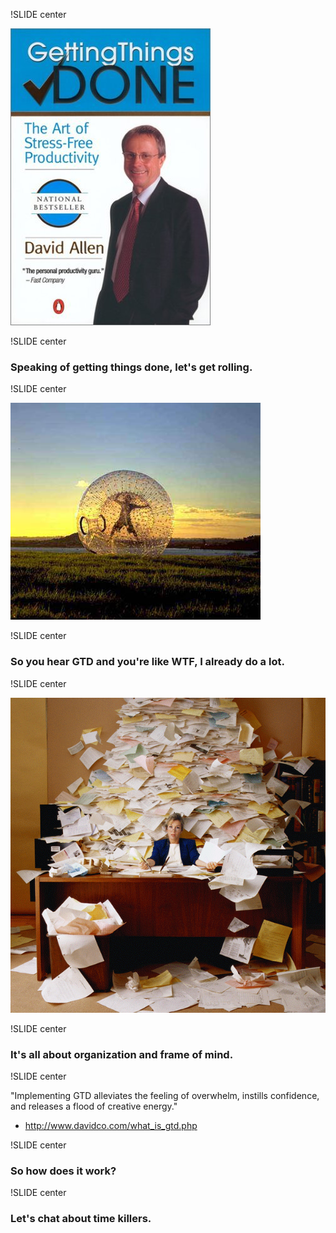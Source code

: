 !SLIDE center

![GTD Book](gtd-book.jpg)

!SLIDE center

### Speaking of getting things done, let's get rolling. ###

!SLIDE center

![Zorbing](zorbing.jpg)

!SLIDE center

### So you hear GTD and you're like WTF, I already do a lot. ###

!SLIDE center

![Paperwork](paperwork.gif)

!SLIDE center

### It's all about organization and frame of mind. ###

!SLIDE center

"Implementing GTD alleviates the feeling of overwhelm, instills confidence, and releases a flood of creative energy."
 - http://www.davidco.com/what_is_gtd.php

!SLIDE center

### So how does it work? ###

!SLIDE center

### Let's chat about time killers. ###
